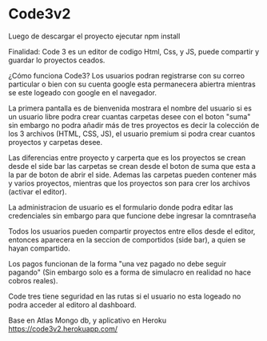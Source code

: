 # Code3v2
Luego de descargar el proyecto ejecutar
npm install

Finalidad: Code 3 es un editor de codigo Html, Css, y JS, puede compartir y guardar lo  proyectos ceados.  

¿Cómo funciona Code3?
Los usuarios podran registrarse con su correo particular o bien con su cuenta google esta permanecera abiertra mientras se este logeado con google en el navegador.

La primera pantalla es de bienvenida mostrara el nombre del usuario si es un usuario libre podra crear cuantas carpetas desee con el boton 
"suma" sin embargo no podra añadir más de tres proyectos es decir la colección de los 3 archivos (HTML, CSS, JS), el usuario premium si podra crear cuantos proyectos y carpetas desee.

Las diferencias entre proyecto y carperta que es los proyectos se crean desde el side bar las carpetas se crean desde el boton de suma que esta a la par de boton de abrir el side. Ademas las carpetas pueden contener más y varios proyectos, mientras que los proyectos son para crer los archivos (activar el editor).

La administracion de usuario es el formulario donde podra editar las credenciales sin embargo para que funcione debe ingresar la comntraseña

Todos los usuarios pueden compartir proyectos entre ellos desde el editor, entonces aparecera en la seccion de comportidos (side bar), a quien se hayan compartido. 

Los pagos funcionan de la forma "una vez pagado no debe seguir pagando" (Sin embargo solo es a forma de simulacro en realidad no hace cobros reales). 

Code tres tiene seguridad en las rutas si el usuario no esta logeado no podra acceder al editoro al dashboard.



Base en Atlas Mongo db, y aplicativo en Heroku
https://code3v2.herokuapp.com/
